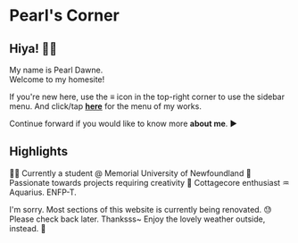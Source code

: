 <link rel="stylesheet" href="./style.css">

# Pearl's Corner


<!-- .slide -->

## Hiya! 🙋‍♀️
My name is Pearl Dawne. \
Welcome to my homesite!
<!-- .slide -->

If you're new here, use the **≡** icon in the top-right corner to use the sidebar menu.
And click/tap **[here](/menu)** for the menu of my works.

Continue forward if you would like to know more **about me**. ▶

<!-- .slide -->

## Highlights

👩‍🎓 Currently a student @ Memorial University of Newfoundland
🎨 Passionate towards projects requiring creativity
🌼 Cottagecore enthusiast
♒ Aquarius. ENFP-T.

<!-- .slide vertical=true -->

I'm sorry. Most sections of this website is currently being renovated. 😓
Please check back later. Thanksss~ 
Enjoy the lovely weather outside, instead. 🌻
